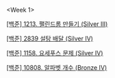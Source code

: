 <Week 1>

[[백준] 1213. 팰린드롬 만들기 (Silver III)](https://www.acmicpc.net/problem/1213)

[[백준] 2839 설탕 배달 (Silver IV)](https://www.acmicpc.net/problem/2839)

[[백준] 1158. 요세푸스 문제 (Silver IV)](https://www.acmicpc.net/problem/1158)

[[백준] 10808. 알파벳 개수 (Bronze IV)](https://www.acmicpc.net/problem/10808)
